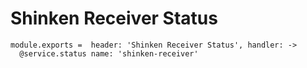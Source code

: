 
# Shinken Receiver Status

    module.exports =  header: 'Shinken Receiver Status', handler: ->
      @service.status name: 'shinken-receiver'
